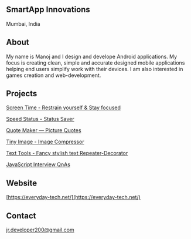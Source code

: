 SmartApp Innovations
---------

Mumbai, India

[](#)[](#)

About
-----

My name is Manoj and I design and develope Android applications. My focus is creating clean, simple and accurate designed mobile applications helping end users simplify work with their devices. I am also interested in games creation and web-development.

Projects
--------

[Screen Time - Restrain yourself & Stay focused](https://play.google.com/store/apps/details?id=com.appbuck3t.screentime)

[Speed Status - Status Saver](https://play.google.com/store/apps/details?id=appbuck3t.whatsappstatussaverdownloader)

[Quote Maker — Picture Quotes](https://play.google.com/store/apps/details?id=appbuck3t.picturequotes.socialshare)

[Tiny Image - Image Compressor](https://play.google.com/store/apps/details?id=appbuck3t.tinypng.imagecompressor.photominifier)

[Text Tools - Fancy stylish text Repeater-Decorator](https://play.google.com/store/apps/details?id=appbuck3t.texttools)

[JavaScript Interview QnAs](https://play.google.com/store/apps/details?id=appbuck3t.javascriptinterviewquestionsandanswers)

Website
-------

[https://everyday-tech.net/](https://everyday-tech.net/)

Contact
-------

[jr.developer200@gmail.com](mailto:jr.developer200@gmail.com)
